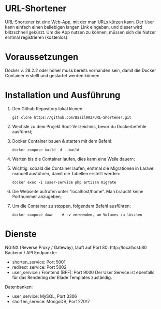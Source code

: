 # URL-Shortener

URL-Shortener ist eine Web-App, mit der man URLs kürzen kann. Der User kann einfach einen beliebigen langen Link eingeben, und dieser wird blitzschnell gekürzt. Um die App nutzen zu können, müssen sich die Nutzer erstmal registrieren (kostenlos).

# Voraussetzungen
Docker v. 28.2.2 oder höher muss bereits vorhanden sein, damit die Docker Container erstellt und gestartet werden können. 

# Installation und Ausführung

1. Den Github Repository lokal klonen:
   
   ```
   git clone https://github.com/Basil902/URL-Shortener.git
   ```
3. Wechsle zu dem Projekt Root-Verzeichnis, bevor du Dockerbefehle ausführst;
   
5. Docker Container bauen & starten mit dem Befehl:
   
   ```
   docker compose build -d --build
   ```
7. Warten bis die Container laufen, dies kann eine Weile dauern;
   
9. Wichtig: sobald die Container laufen, erstmal die Migrationen in Laravel manuell ausführen, damit die Tabellen erstellt werden:
    
   ```
   docker exec -i cuser-service php artisan migrate
   ```
11. Die Webseite aufrufen unter "localhost/home". Man braucht keine Portnummer anzugeben;
    
13. Um die Container zu stoppen, folgendem Befehl ausführen:
    
    ```
    docker compose down    # -v verwenden, um Volumes zu löschen
    ```
    
# Dienste
NGINX (Reverse Proxy / Gateway), läuft auf Port 80: http://localhost:80
Backend / API Endpunkte:
  - shorten_service: Port 5001
  - redirect_service: Port 5002
  - user_service / Frontend (BFF): Port 9000
Der User Service ist ebenfalls für das Rendering der Blade Templates zuständig.

Datenbanken:
  - user_service: MySQL, Port 3306
  - shorten_service: MongoDB, Port 27017
